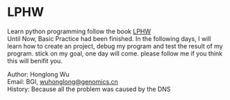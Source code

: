 # LPHW
Learn python programming follow the book [LPHW](http://www.2cto.com/shouce/Pythonbbf/ex11.html)     
Until Now, Basic Practice had been finished.
In the following days, I will learn how to create an
project, debug my program and test the result of my program.
stick on my goal, one day will come.
please follow me if you think this will benifit you.    

Author: Honglong Wu    
Email: BGI, wuhonglong@genomics.cn    
History: Because all the problem was caused by the DNS

